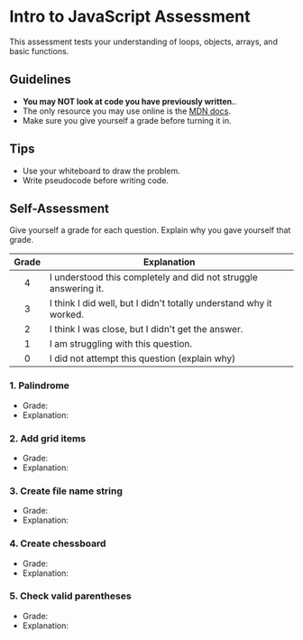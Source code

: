 # Intro to JavaScript Assessment

This assessment tests your understanding of loops, objects, arrays, and basic functions.

## Guidelines
  - **You may NOT look at code you have previously written.**.
  - The only resource you may use online is the [MDN docs](https://developer.mozilla.org/en-US/).
  - Make sure you give yourself a grade before turning it in.

## Tips
  - Use your whiteboard to draw the problem.
  - Write pseudocode before writing code.

## Self-Assessment
Give yourself a grade for each question. Explain why you gave yourself that grade.

| Grade  | Explanation              |
| :----: | -------------------------|
|   4    | I understood this completely and did not struggle answering it.    |
|   3    | I think I did well, but I didn't totally understand why it worked. |
|   2    | I think I was close, but I didn't get the answer. |
|   1    | I am struggling with this question. |
|   0    | I did not attempt this question (explain why) |

### 1. Palindrome
- Grade: 
- Explanation:

### 2. Add grid items
- Grade: 
- Explanation:

### 3. Create file name string
- Grade: 
- Explanation:

### 4. Create chessboard
- Grade: 
- Explanation:

### 5. Check valid parentheses
- Grade: 
- Explanation:

